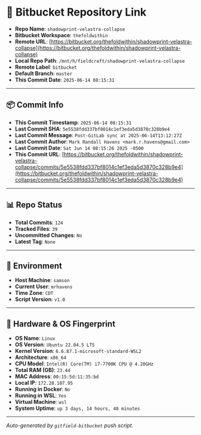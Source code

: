 # 🔗 Bitbucket Repository Link

- **Repo Name**: `shadowprint-velastra-collapse`
- **Bitbucket Workspace**: `thefoldwithin`
- **Remote URL**: [https://bitbucket.org/thefoldwithin/shadowprint-velastra-collapse](https://bitbucket.org/thefoldwithin/shadowprint-velastra-collapse)
- **Local Repo Path**: `/mnt/h/fieldcraft/shadowprint-velastra-collapse`
- **Remote Label**: `bitbucket`
- **Default Branch**: `master`
- **This Commit Date**: `2025-06-14 08:15:31`

---

## 📦 Commit Info

- **This Commit Timestamp**: `2025-06-14 08:15:31`
- **Last Commit SHA**: `5e5538fdd337bf8014c1ef3eda5d3870c328b9e4`
- **Last Commit Message**: `Post-GitLab sync at 2025-06-14T13:12:27Z`
- **Last Commit Author**: `Mark Randall Havens <mark.r.havens@gmail.com>`
- **Last Commit Date**: `Sat Jun 14 08:15:26 2025 -0500`
- **This Commit URL**: [https://bitbucket.org/thefoldwithin/shadowprint-velastra-collapse/commits/5e5538fdd337bf8014c1ef3eda5d3870c328b9e4](https://bitbucket.org/thefoldwithin/shadowprint-velastra-collapse/commits/5e5538fdd337bf8014c1ef3eda5d3870c328b9e4)

---

## 📊 Repo Status

- **Total Commits**: `124`
- **Tracked Files**: `39`
- **Uncommitted Changes**: `No`
- **Latest Tag**: `None`

---

## 🧭 Environment

- **Host Machine**: `samson`
- **Current User**: `mrhavens`
- **Time Zone**: `CDT`
- **Script Version**: `v1.0`

---

## 🧬 Hardware & OS Fingerprint

- **OS Name**: `Linux`
- **OS Version**: `Ubuntu 22.04.5 LTS`
- **Kernel Version**: `6.6.87.1-microsoft-standard-WSL2`
- **Architecture**: `x86_64`
- **CPU Model**: `Intel(R) Core(TM) i7-7700K CPU @ 4.20GHz`
- **Total RAM (GB)**: `23.44`
- **MAC Address**: `00:15:5d:11:35:bd`
- **Local IP**: `172.28.107.95`
- **Running in Docker**: `No`
- **Running in WSL**: `Yes`
- **Virtual Machine**: `wsl`
- **System Uptime**: `up 3 days, 14 hours, 48 minutes`

---

_Auto-generated by `gitfield-bitbucket` push script._
